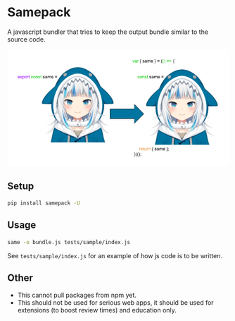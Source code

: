 # Samepack

A javascript bundler that tries to keep the output bundle similar to the source code.

![look, its the same](https://raw.githubusercontent.com/r2dev2/samepack/master/img/description.png)

## Setup

```bash
pip install samepack -U
```

## Usage

```bash
same -o bundle.js tests/sample/index.js
```

See ``tests/sample/index.js`` for an example of how js code is to be written.

## Other

* This cannot pull packages from npm yet.
* This should not be used for serious web apps, it should be used for extensions (to boost review times) and education only.
